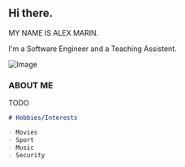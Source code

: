 ## Hi there. 

MY NAME IS ALEX MARIN.

I'm a Software Engineer and a Teaching Assistent.


![Image](https://github.com/marin-cristian-alexandru/marin-cristian-alexandru.github.io/blob/main/profile.jpg)


### ABOUT ME
TODO

```markdown
# Hobbies/Interests

- Movies
- Sport
- Music
- Security
```
